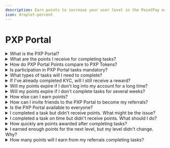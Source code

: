 ```yaml
---
description: Earn points to increase your user level in the PointPay ecosystem
icon: droplet-percent
---
```


# PXP Portal

<details>

<summary>What is the PXP Portal?</summary>

The PXP Portal is a new feature within the PointPay ecosystem that allows users to complete various tasks and earn rewards in the form of points.

</details>

<details>

<summary>What are the points I receive for completing tasks?</summary>

Points are a measure of your activity within the system and contribute to your user level.

</details>

<details>

<summary>How do PXP Portal Points compare to PXP Tokens?</summary>

Each point is equivalent to 1 PXP. For example, if you have 1,000 PXP and earn 500 points, your total will be 1,500 PXP, which could upgrade your level from Zinc to Bronze.

</details>

<details>

<summary>Is participation in PXP Portal tasks mandatory?</summary>

No, participation is entirely optional. However, completing tasks can earn you points that help you level up and save on trading and withdrawal fees.

</details>

<details>

<summary>What types of tasks will I need to complete?</summary>

Tasks fall into three categories:

* One-time tasks (e.g., completing account verification)
* Periodic tasks (updated daily, weekly, etc.)
* Special tasks (from the administration or project partners)

</details>

<details>

<summary>If I've already completed KYC, will I still receive a reward?</summary>

Yes, users who completed KYC before the PXP Portal launch will automatically receive their reward.

</details>

<details>

<summary>Will my points expire if I don't log into my account for a long time?</summary>

No, points do not expire and will remain on your PXP Portal balance.

</details>

<details>

<summary>Will my points expire if I don't complete tasks for several weeks?</summary>

No, once earned, your points remain yours permanently.

</details>

<details>

<summary>How else can I earn points?</summary>

Points are also awarded for tasks completed by your 1st- and 2nd-level referrals. The more active 1st- and 2nd-level referrals you have, the more points you can earn.

</details>

<details>

<summary>How can I invite friends to the PXP Portal to become my referrals?</summary>

Use your standard referral link, which can be found in the “Referral Program” section of your profile: [Referral Program](https://exchange.pointpay.io/user/referrals)

</details>

<details>

<summary>Is the PXP Portal available to everyone?</summary>

Yes, but your account must be verified. If you've already completed verification, you can start completing tasks immediately and will receive a reward for your verification.

</details>

<details>

<summary>I completed a task but didn't receive points. What might be the issue?</summary>

Points are awarded only if tasks are completed within the specified time frame. Actions taken outside of this period won't be credited.

</details>

<details>

<summary>I completed a task on time but didn't receive points. What should I do?</summary>

Contact user support for assistance: support@pointpay.io

</details>

<details>

<summary>How quickly are points awarded after completing tasks?</summary>

Points are usually awarded instantly after task completion verification. However, for tasks like "Make a deposit," points are awarded only after the deposit is confirmed, which may take some time.

</details>

<details>

<summary>I earned enough points for the next level, but my level didn't change. Why?</summary>

Ensure that you haven't withdrawn PXP, which could affect your total points. If everything seems correct, contact user support: support@pointpay.io

</details>

<details>

<summary>How many points will I earn from my referrals completing tasks?</summary>

A user personally invited by you is considered a 1st-level referral. 2nd-level referrals are users who were personally invited by your 1st-level referrals.

You earn 16% of the points earned by your 1st-level referrals and 8% of the points earned by your 2nd-level referrals.

</details>
